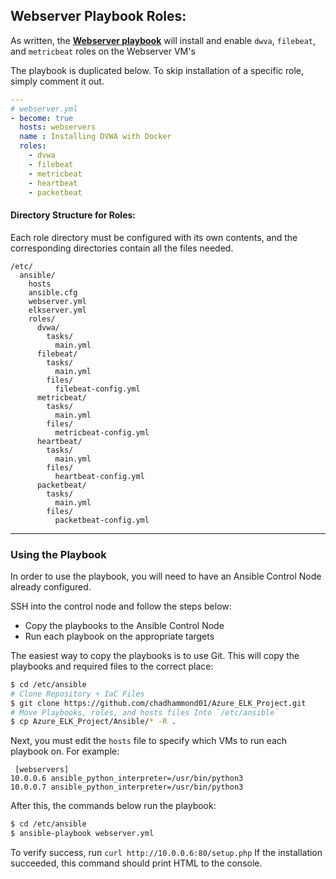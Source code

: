 ## Webserver Playbook Roles:

As written, the **[Webserver playbook](/Ansible/webserver.yml)** will install and enable `dwva`, `filebeat`, and `metricbeat` roles on the Webserver VM's

The playbook is duplicated below. To skip installation of a specific role, simply comment it out.

```yaml
---
# webserver.yml
- become: true
  hosts: webservers
  name : Installing DVWA with Docker
  roles:
    - dvwa
    - filebeat
    - metricbeat
    - heartbeat
    - packetbeat
```

#### Directory Structure for Roles:

Each role directory must be configured with its own contents, and the corresponding directories contain all the files needed.

```
/etc/
  ansible/
    hosts
    ansible.cfg
    webserver.yml
    elkserver.yml
    roles/
      dvwa/
        tasks/
          main.yml
      filebeat/
        tasks/
          main.yml
        files/
          filebeat-config.yml
      metricbeat/
        tasks/
          main.yml
        files/
          metricbeat-config.yml
      heartbeat/
        tasks/
          main.yml
        files/
          heartbeat-config.yml
      packetbeat/
        tasks/
          main.yml
        files/
          packetbeat-config.yml
```
---
### Using the Playbook
In order to use the playbook, you will need to have an Ansible Control Node already configured. 

SSH into the control node and follow the steps below:
- Copy the playbooks to the Ansible Control Node
- Run each playbook on the appropriate targets

The easiest way to copy the playbooks is to use Git. This will copy the playbooks and required files to the correct place:

```bash
$ cd /etc/ansible
# Clone Repository + IaC Files
$ git clone https://github.com/chadhammond01/Azure_ELK_Project.git
# Move Playbooks, roles, and hosts files Into `/etc/ansible`
$ cp Azure_ELK_Project/Ansible/* -R .
```

Next, you must edit the `hosts` file to specify which VMs to run each playbook on. For example:

```
 [webservers]
10.0.0.6 ansible_python_interpreter=/usr/bin/python3
10.0.0.7 ansible_python_interpreter=/usr/bin/python3
```

After this, the commands below run the playbook:

 ```bash
 $ cd /etc/ansible
 $ ansible-playbook webserver.yml
 ```
 
To verify success, run `curl http://10.0.0.6:80/setup.php` If the installation succeeded, this command should print HTML to the console.
